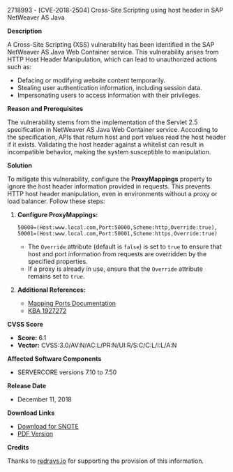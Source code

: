 2718993 - [CVE-2018-2504] Cross-Site Scripting using host header in SAP NetWeaver AS Java

**Description**

A Cross-Site Scripting (XSS) vulnerability has been identified in the SAP NetWeaver AS Java Web Container service. This vulnerability arises from HTTP Host Header Manipulation, which can lead to unauthorized actions such as:

- Defacing or modifying website content temporarily.
- Stealing user authentication information, including session data.
- Impersonating users to access information with their privileges.

**Reason and Prerequisites**

The vulnerability stems from the implementation of the Servlet 2.5 specification in NetWeaver AS Java Web Container service. According to the specification, APIs that return host and port values read the host header if it exists. Validating the host header against a whitelist can result in incompatible behavior, making the system susceptible to manipulation.

**Solution**

To mitigate this vulnerability, configure the **ProxyMappings** property to ignore the host header information provided in requests. This prevents HTTP host header manipulation, even in environments without a proxy or load balancer. Follow these steps:

1. **Configure ProxyMappings:**

   ```
   50000=(Host:www.local.com,Port:50000,Scheme:http,Override:true),
   50001=(Host:www.local.com,Port:50001,Scheme:https,Override:true)
   ```

   - The `Override` attribute (default is `false`) is set to `true` to ensure that host and port information from requests are overridden by the specified properties.
   - If a proxy is already in use, ensure that the `Override` attribute remains set to `true`.

2. **Additional References:**
   
   - [Mapping Ports Documentation](https://me.sap.com/help/mapping-ports)
   - [KBA 1927272](https://me.sap.com/note/1927272)

**CVSS Score**

- **Score:** 6.1
- **Vector:** CVSS:3.0/AV:N/AC:L/PR:N/UI:R/S:C/C:L/I:L/A:N

**Affected Software Components**

- SERVERCORE versions 7.10 to 7.50

**Release Date**

- December 11, 2018

**Download Links**

- [Download for SNOTE](https://notesdownloads.sap.com/note/0040000002397772018)
- [PDF Version](https://userapps.support.sap.com/sap/support/sfm/notes/print/0002718993?language=en-US&token=0CE0295422E2E669FD4063B84DDD8664)

**Credits**

Thanks to [redrays.io](https://redrays.io) for supporting the provision of this information.